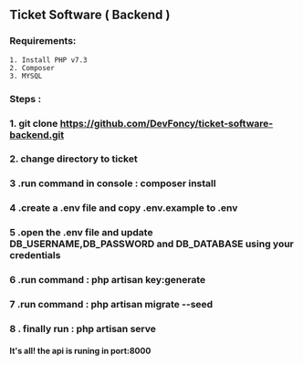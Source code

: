 ## Ticket Software ( Backend )

### Requirements:
 
    1. Install PHP v7.3
    2. Composer
    3. MYSQL
    
### Steps : 
        
### 1. git clone https://github.com/DevFoncy/ticket-software-backend.git 

### 2. change directory to ticket

### 3 .run command in console : composer install

### 4 .create a .env file and copy .env.example to .env

### 5 .open the .env file and update DB_USERNAME,DB_PASSWORD and DB_DATABASE using your credentials

### 6 .run command : php artisan key:generate

### 7 .run command : php artisan migrate --seed

### 8 . finally run : php artisan serve 


#### It's all! the api is runing in port:8000



 
  
